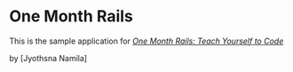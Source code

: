# One Month Rails

This is the sample application for 
[*One Month Rails: Teach Yourself to Code*](http://onemonthrails.com)

by [Jyothsna Namila]

